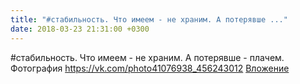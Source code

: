 ```yaml
---
title: "#стабильность. Что имеем - не храним. А потерявше ..."
date: 2018-03-23 21:31:00 +0300
---
```


#стабильность. Что имеем - не храним. А потерявше - плачем.
Фотография
<a class="vk-attach" href="https://vk.com/photo41076938_456243012">https://vk.com/photo41076938_456243012</a>
<a class="vk-attach" href="https://vk.com/photo41076938_456243012">Вложение</a>
